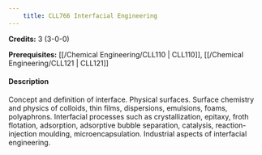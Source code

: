 ```yaml
---
    title: CLL766 Interfacial Engineering
---
```

**Credits:** 3 (3-0-0)



**Prerequisites:** [[/Chemical Engineering/CLL110 | CLL110]], [[/Chemical Engineering/CLL121 | CLL121]]

#### Description 
Concept and definition of interface. Physical surfaces. Surface chemistry and physics of colloids, thin films, dispersions, emulsions, foams, polyaphrons. Interfacial processes such as crystallization, epitaxy, froth flotation, adsorption, adsorptive bubble separation, catalysis, reaction-injection moulding, microencapsulation. Industrial aspects of interfacial engineering.